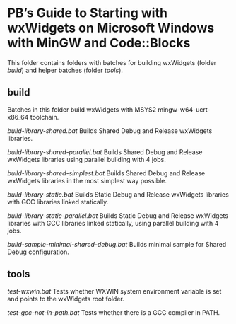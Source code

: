 PB’s Guide to Starting with wxWidgets on Microsoft Windows with MinGW and Code::Blocks
===============

This folder contains  folders with batches for building 
wxWidgets (folder *build*) and helper batches (folder *tools*).


build
---------------
Batches in this folder build wxWidgets with MSYS2 mingw-w64-ucrt-x86_64 toolchain.

*build-library-shared.bat*
Builds Shared Debug and Release wxWidgets libraries.

*build-library-shared-parallel.bat*
Builds Shared Debug and Release wxWidgets libraries
using parallel building with 4 jobs.

*build-library-shared-simplest.bat*
Builds Shared Debug and Release wxWidgets libraries
in the most simplest way possible.

*build-library-static.bat*
Builds Static Debug and Release wxWidgets libraries
with GCC libraries linked statically.

*build-library-static-parallel.bat*
Builds Static Debug and Release wxWidgets libraries
with GCC libraries linked statically,
using parallel building with 4 jobs.

*build-sample-minimal-shared-debug.bat*
Builds minimal sample for Shared Debug configuration.


tools
---------------

*test-wxwin.bat*
Tests whether WXWIN system environment variable is set and 
points to the wxWidgets root folder.

*test-gcc-not-in-path.bat*
Tests whether there is a GCC compiler in PATH.

